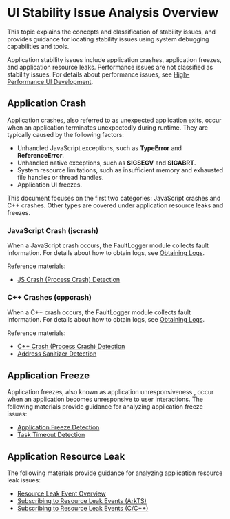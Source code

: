 # UI Stability Issue Analysis Overview

This topic explains the concepts and classification of stability issues, and provides guidance for locating stability issues using system debugging capabilities and tools.

Application stability issues include application crashes, application freezes, and application resource leaks. Performance issues are not classified as stability issues. For details about performance issues, see [High-Performance UI Development](ui-performance-overview.md).

<!--RP1-->
<!--RP1End-->

## Application Crash

Application crashes, also referred to as unexpected application exits, occur when an application terminates unexpectedly during runtime. They are typically caused by the following factors:

- Unhandled JavaScript exceptions, such as **TypeError** and **ReferenceError**.
- Unhandled native exceptions, such as **SIGSEGV** and **SIGABRT**.
- System resource limitations, such as insufficient memory and exhausted file handles or thread handles.
- Application UI freezes.

This document focuses on the first two categories: JavaScript crashes and C++ crashes. Other types are covered under application resource leaks and freezes.

### JavaScript Crash (jscrash)

When a JavaScript crash occurs, the FaultLogger module collects fault information. For details about how to obtain logs, see [Obtaining Logs](../dfx/jscrash-guidelines.md#obtaining-logs).

Reference materials:

- [JS Crash (Process Crash) Detection](../dfx/jscrash-guidelines.md)

### C++ Crashes (cppcrash)

When a C++ crash occurs, the FaultLogger module collects fault information. For details about how to obtain logs, see [Obtaining Logs](../dfx/cppcrash-guidelines.md#obtaining-logs).

Reference materials:

- [C++ Crash (Process Crash) Detection](../dfx/cppcrash-guidelines.md)
- [Address Sanitizer Detection](../dfx/address-sanitizer-guidelines.md)
<!--RP1-->
<!--RP1End-->

## Application Freeze

Application freezes, also known as application unresponsiveness , occur when an application becomes unresponsive to user interactions. The following materials provide guidance for analyzing application freeze issues:

- [Application Freeze Detection](../dfx/appfreeze-guidelines.md)
- [Task Timeout Detection](../dfx/apptask-timeout-guidelines.md)
<!--RP1-->
<!--RP1End-->

## Application Resource Leak

The following materials provide guidance for analyzing application resource leak issues:

- [Resource Leak Event Overview](../dfx/hiappevent-watcher-resourceleak-events.md)
- [Subscribing to Resource Leak Events (ArkTS)](../dfx/hiappevent-watcher-resourceleak-events-arkts.md)
- [Subscribing to Resource Leak Events (C/C++)](../dfx/hiappevent-watcher-resourceleak-events-ndk.md)
<!--RP1-->
<!--RP1End-->
